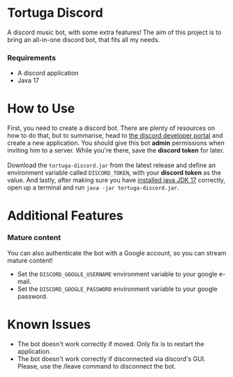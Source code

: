 # Tortuga Discord
A discord music bot, with some extra features! The aim of this project is to bring an all-in-one discord bot, 
that fits all my needs.

### Requirements
* A discord application
* Java 17

# How to Use
First, you need to create a discord bot. There are plenty of resources on how to do that, but to summarise, head to 
[the discord developer portal](https://discord.com/developers/applications) and create a new application. 
You should give this bot **admin** permissions when inviting him to a server. While you're there, save the 
**discord token** for later.
</br>
</br>
Download the `tortuga-discord.jar` from the latest release and define an environment variable called `DISCORD_TOKEN`, 
with your **discord token** as the value. And lastly, after making sure you have 
[installed java JDK 17](https://docs.oracle.com/en/java/javase/17/install/installation-jdk-microsoft-windows-platforms.html) 
correctly, open up a terminal and run `java -jar tortuga-discord.jar`.

# Additional Features
### Mature content
You can also authenticate the bot with a Google account, so you can stream mature content! 
* Set the `DISCORD_GOOGLE_USERNAME` environment variable to your google e-mail.
* Set the `DISCORD_GOOGLE_PASSWORD` environment variable to your google password. 

# Known Issues
* The bot doesn't work correctly if moved. Only fix is to restart the application.
* The bot doesn't work correctly if disconnected via discord's GUI. Please, use the /leave command to disconnect the bot.
